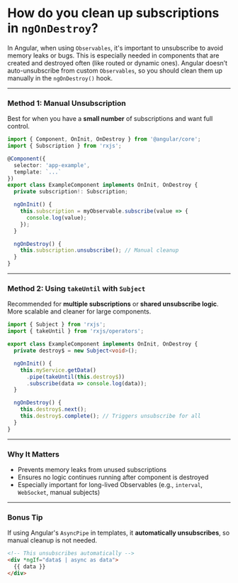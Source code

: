 # How do you clean up subscriptions in `ngOnDestroy`?

In Angular, when using `Observables`, it's important to unsubscribe to avoid memory leaks or bugs. This is especially needed in components that are created and destroyed often (like routed or dynamic ones).
Angular doesn’t auto-unsubscribe from custom `Observables`, so you should clean them up manually in the `ngOnDestroy()` hook.

---

### **Method 1: Manual Unsubscription**

Best for when you have a **small number** of subscriptions and want full control.

```ts
import { Component, OnInit, OnDestroy } from '@angular/core';
import { Subscription } from 'rxjs';

@Component({
  selector: 'app-example',
  template: `...`
})
export class ExampleComponent implements OnInit, OnDestroy {
  private subscription!: Subscription;

  ngOnInit() {
    this.subscription = myObservable.subscribe(value => {
      console.log(value);
    });
  }

  ngOnDestroy() {
    this.subscription.unsubscribe(); // Manual cleanup
  }
}
```

---

### **Method 2: Using `takeUntil` with `Subject`**

Recommended for **multiple subscriptions** or **shared unsubscribe logic**. More scalable and cleaner for large components.

```ts
import { Subject } from 'rxjs';
import { takeUntil } from 'rxjs/operators';

export class ExampleComponent implements OnInit, OnDestroy {
  private destroy$ = new Subject<void>();

  ngOnInit() {
    this.myService.getData()
      .pipe(takeUntil(this.destroy$))
      .subscribe(data => console.log(data));
  }

  ngOnDestroy() {
    this.destroy$.next();
    this.destroy$.complete(); // Triggers unsubscribe for all
  }
}
```

---

### Why It Matters

- Prevents memory leaks from unused subscriptions
- Ensures no logic continues running after component is destroyed
- Especially important for long-lived Observables (e.g., `interval`, `WebSocket`, manual subjects)

---

### Bonus Tip

If using Angular's `AsyncPipe` in templates, it **automatically unsubscribes**, so manual cleanup is not needed.

```html
<!-- This unsubscribes automatically -->
<div *ngIf="data$ | async as data">
  {{ data }}
</div>
```

